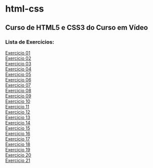 # html-css
 
## Curso de HTML5 e CSS3 do Curso em Vídeo

### Lista de Exercícios:

<a href="https://dasnevesevangelista.github.io/html-css/exercicios/ex001/index.html">Exercicio 01</a><br>
<a href="https://dasnevesevangelista.github.io/html-css/exercicios/ex002/index.html">Exercicio 02</a><br>
<a href="https://dasnevesevangelista.github.io/html-css/exercicios/ex004/index.html">Exercicio 03</a><br>
<a href="https://dasnevesevangelista.github.io/html-css/exercicios/ex003/index.html">Exercicio 04</a><br>
<a href="https://dasnevesevangelista.github.io/html-css/exercicios/ex005/index.html">Exercicio 05</a><br>
<a href="https://dasnevesevangelista.github.io/html-css/exercicios/ex006/index.html">Exercicio 06</a><br>
<a href="https://dasnevesevangelista.github.io/html-css/exercicios/ex007/index.html">Exercicio 07</a><br>
<a href="https://dasnevesevangelista.github.io/html-css/exercicios/ex008/index.html">Exercicio 08</a><br>
<a href="https://dasnevesevangelista.github.io/html-css/exercicios/ex009/index.html">Exercicio 09</a><br>
<a href="https://dasnevesevangelista.github.io/html-css/exercicios/ex010/index.html">Exercicio 10</a><br>
<a href="https://dasnevesevangelista.github.io/html-css/exercicios/ex011/index.html">Exercicio 11</a><br>
<a href="https://dasnevesevangelista.github.io/html-css/exercicios/ex012/index.html">Exercicio 12</a><br>
<a href="https://dasnevesevangelista.github.io/html-css/exercicios/ex013/index.html">Exercicio 13</a><br>
<a href="https://dasnevesevangelista.github.io/html-css/exercicios/ex014/index.html">Exercicio 14</a><br>
<a href="https://dasnevesevangelista.github.io/html-css/exercicios/ex015/index.html">Exercicio 15</a><br>
<a href="https://dasnevesevangelista.github.io/html-css/exercicios/ex016/index.html">Exercicio 16</a><br>
<a href="https://dasnevesevangelista.github.io/html-css/exercicios/ex017/index.html">Exercicio 17</a><br>
<a href="https://dasnevesevangelista.github.io/html-css/exercicios/ex018/index.html">Exercicio 18</a><br>
<a href="https://dasnevesevangelista.github.io/html-css/exercicios/ex019/index.html">Exercicio 19</a><br>
<a href="https://dasnevesevangelista.github.io/html-css/exercicios/ex020/index.html">Exercicio 20</a><br>
<a href="https://dasnevesevangelista.github.io/html-css/exercicios/ex021/index.html">Exercicio 21</a><br>
